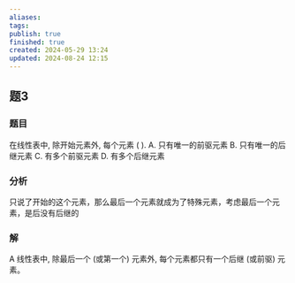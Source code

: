 ```yaml
---
aliases: 
tags: 
publish: true
finished: true
created: 2024-05-29 13:24
updated: 2024-08-24 12:15
---
```

## 题3
### 题目
在线性表中, 除开始元素外, 每个元素 ( ).
A. 只有唯一的前驱元素 
B. 只有唯一的后继元素
C. 有多个前驱元素 
D. 有多个后继元素
### 分析
只说了开始的这个元素，那么最后一个元素就成为了特殊元素，考虑最后一个元素，是后没有后继的
### 解
A
线性表中, 除最后一个 (或第一个) 元素外, 每个元素都只有一个后继 (或前驱) 元素。